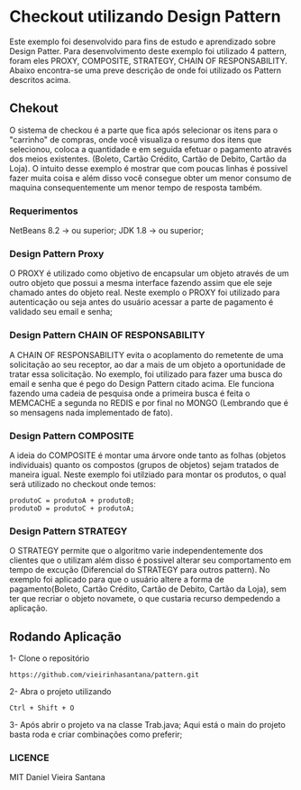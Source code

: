 # Checkout utilizando Design Pattern

Este exemplo foi desenvolvido para fins de estudo e aprendizado sobre Design Patter. 
Para desenvolvimento deste exemplo foi utilizado 4 pattern, foram eles PROXY, COMPOSITE, STRATEGY, CHAIN  OF RESPONSABILITY.
Abaixo encontra-se uma preve descrição de onde foi utilizado os Pattern descritos acima.

## Chekout
O sistema de checkou é a parte que fica após selecionar os itens para o "carrinho" de compras, onde você visualiza o resumo dos itens que selecionou, coloca a quantidade e em seguida efetuar o pagamento através dos meios existentes. (Boleto, Cartão Crédito, Cartão de Debito, Cartão da Loja).
O intuito desse exemplo é mostrar que com poucas linhas é possivel fazer muita coisa e além disso você consegue obter um menor consumo de maquina consequentemente um menor tempo de resposta também.

### Requerimentos
NetBeans 8.2 -> ou superior;
JDK 1.8 -> ou superior;

### Design Pattern Proxy
O PROXY é utilizado como objetivo de encapsular um objeto através de um outro objeto que possui a mesma interface fazendo assim que ele seje chamado antes do objeto real.
Neste exemplo o PROXY foi utilizado para autenticação ou seja antes do usuário acessar a parte de pagamento é validado seu email e senha;

### Design Pattern CHAIN  OF RESPONSABILITY
A CHAIN  OF RESPONSABILITY evita o acoplamento do remetente de uma solicitação ao seu receptor, ao dar a mais de um objeto a oportunidade de tratar essa solicitação.
No exemplo, foi utilizado para fazer uma busca do email e senha que é pego do Design Pattern citado acima. Ele funciona fazendo uma cadeia de pesquisa onde a primeira busca é feita o MEMCACHE a segunda no REDIS e por final no MONGO (Lembrando que é so mensagens nada implementado de fato).

### Design Pattern COMPOSITE
A ideia do COMPOSITE é montar uma árvore onde tanto as folhas (objetos individuais) quanto os compostos (grupos de objetos) sejam tratados de maneira igual.
Neste exemplo foi utilziado para montar os produtos, o qual será utilizado no checkout onde temos:

```
produtoC = produtoA + produtoB;
produtoD = produtoC + produtoA;
```
### Design Pattern STRATEGY
O STRATEGY permite que o algoritmo varie independentemente dos clientes que o utilizam além disso é possivel alterar seu comportamento em tempo de excução (Diferencial do STRATEGY para outros pattern).
No exemplo foi aplicado para que o usuário altere a forma de pagamento(Boleto, Cartão Crédito, Cartão de Debito, Cartão da Loja), sem ter que recriar o objeto novamete, o que custaria recurso dempedendo a aplicação.

## Rodando Aplicação
1- Clone o repositório
```
https://github.com/vieirinhasantana/pattern.git
```
2- Abra o projeto utilizando 
```
Ctrl + Shift + O
```
3- Após abrir o projeto va na classe Trab.java; 
Aqui está o main do projeto basta roda e criar combinações como preferir;

### LICENCE
MIT
Daniel Vieira Santana
